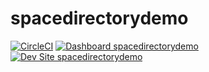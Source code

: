 # spacedirectorydemo

[![CircleCI](https://circleci.com/gh/StephenCataldo/spacedirectorydemo.svg?style=shield)](https://circleci.com/gh/StephenCataldo/spacedirectorydemo)
[![Dashboard spacedirectorydemo](https://img.shields.io/badge/dashboard-spacedirectorydemo-yellow.svg)](https://dashboard.pantheon.io/sites/fa596732-6b6f-4016-9867-513d0767d8be#dev/code)
[![Dev Site spacedirectorydemo](https://img.shields.io/badge/site-spacedirectorydemo-blue.svg)](http://dev-spacedirectorydemo.pantheonsite.io/)